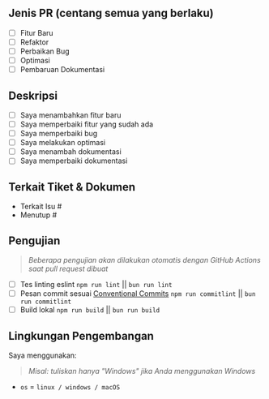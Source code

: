 <!--
    Sebelum mengajukan Pull Request, pastikan Anda telah melakukan hal berikut:
    - 👷‍♀️ Buat PR yang kecil. Biasanya hal ini mungkin dilakukan.
    - ✅ Sediakan tes untuk perubahan Anda.
    - 📝 Gunakan pesan commit yang deskriptif.
    - 📗 Perbarui dokumentasi terkait dan sertakan tangkapan layar yang relevan.
-->

## Jenis PR (centang semua yang berlaku)

- [ ] Fitur Baru
- [ ] Refaktor
- [ ] Perbaikan Bug
- [ ] Optimasi
- [ ] Pembaruan Dokumentasi

## Deskripsi

<!--
  Deskripsikan tentang perubahan yang Anda berikan
  Lebih baik jika dijelaskan lebih detail
 -->

- [ ] Saya menambahkan fitur baru
- [ ] Saya memperbaiki fitur yang sudah ada
- [ ] Saya memperbaiki bug
- [ ] Saya melakukan optimasi
- [ ] Saya menambah dokumentasi
- [ ] Saya memperbaiki dokumentasi

## Terkait Tiket & Dokumen

<!--
Untuk pull request yang berkaitan atau menutup sebuah isu, silakan sertakan di bawah ini.
Kami mengikuti panduan [Github tentang menghubungkan isu ke pull request](https://docs.github.com/en/issues/tracking-your-work-with-issues/linking-a-pull-request-to-an-issue).

Contohnya dengan menuliskan: "closes #1234" akan menghubungkan pull request ini dengan isu 1234. Dan ketika pull request digabung, Github akan otomatis menutup isu tersebut.
-->

- Terkait Isu #
- Menutup #

## Pengujian

> _Beberapa pengujian akan dilakukan otomatis dengan GitHub Actions saat pull request dibuat_

- [ ] Tes linting eslint `npm run lint` || `bun run lint`
- [ ] Pesan commit sesuai [Conventional Commits](https://gist.github.com/qoomon/5dfcdf8eec66a051ecd85625518cfd13) `npm run commitlint` || `bun run commitlint`
- [ ] Build lokal `npm run build` || `bun run build`

## Lingkungan Pengembangan

Saya menggunakan:

> _Misal: tuliskan hanya "Windows" jika Anda menggunakan Windows_

- `os` = `linux / windows / macOS`

<!-- jika ada kegagalan pada salah satu tes, kami akan memeriksanya kembali -->
